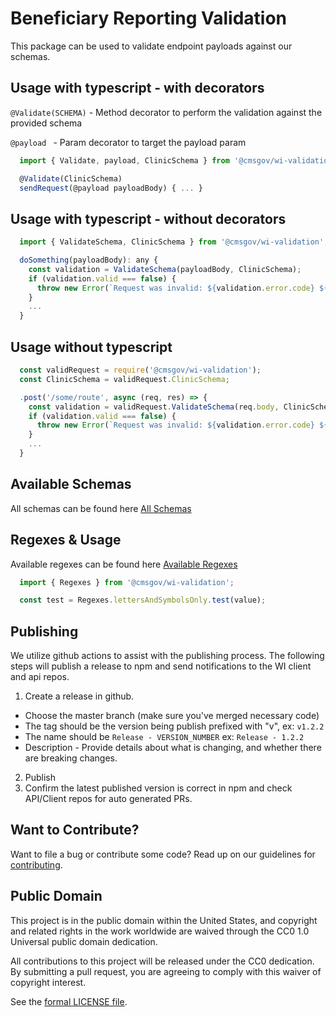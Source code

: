 # Beneficiary Reporting Validation

This package can be used to validate endpoint payloads against our schemas.

## Usage with typescript - with decorators

`@Validate(SCHEMA)` - Method decorator to perform the validation against the provided schema

`@payload ` - Param decorator to target the payload param

```javascript
  import { Validate, payload, ClinicSchema } from '@cmsgov/wi-validation';

  @Validate(ClinicSchema)
  sendRequest(@payload payloadBody) { ... }
```

## Usage with typescript - without decorators
```javascript
  import { ValidateSchema, ClinicSchema } from '@cmsgov/wi-validation';

  doSomething(payloadBody): any {
    const validation = ValidateSchema(payloadBody, ClinicSchema);
    if (validation.valid === false) {
      throw new Error(`Request was invalid: ${validation.error.code} ${validation.error.message}`);
    }
    ...
  }
```

## Usage without typescript
```javascript
  const validRequest = require('@cmsgov/wi-validation');
  const ClinicSchema = validRequest.ClinicSchema;

  .post('/some/route', async (req, res) => {
    const validation = validRequest.ValidateSchema(req.body, ClinicSchema);
    if (validation.valid === false) {
      throw new Error(`Request was invalid: ${validation.error.code} ${validation.error.message}`);
    }
    ...
  }
```

## Available Schemas

All schemas can be found here [All Schemas](https://github.com/CMSgov/beneficiary-reporting-validation/tree/master/lib/schema)

## Regexes & Usage

Available regexes can be found here [Available Regexes](https://github.com/CMSgov/beneficiary-reporting-validation/blob/master/lib/regexes.ts)

```typescript
  import { Regexes } from '@cmsgov/wi-validation';

  const test = Regexes.lettersAndSymbolsOnly.test(value);
```

## Publishing

We utilize github actions to assist with the publishing process. The following steps will publish a release to npm and send notifications to the WI client and api repos.

1) Create a release in github.
  - Choose the master branch (make sure you've merged necessary code)
  - The tag should be the version being publish prefixed with "v", ex: `v1.2.2`
  - The name should be `Release - VERSION_NUMBER` ex: `Release - 1.2.2`
  - Description - Provide details about what is changing, and whether there are breaking changes.
2) Publish
3) Confirm the latest published version is correct in npm and check API/Client repos for auto generated PRs.

## Want to Contribute?

Want to file a bug or contribute some code? Read up on our guidelines for [contributing].

[contributing]: /.github/CONTRIBUTING.md

## Public Domain
This project is in the public domain within the United States, and copyright and related rights in the work worldwide are waived
through the CC0 1.0 Universal public domain dedication.		

All contributions to this project will be released under the CC0 dedication. By submitting a pull request, you are agreeing to
comply with this waiver of copyright interest.		

See the [formal LICENSE file](/LICENSE).
